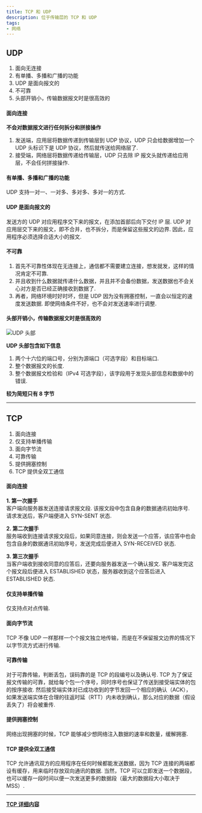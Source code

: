 ```yaml
---
title: TCP 和 UDP
description: 位于传输层的 TCP 和 UDP
tags:
- 网络
---
```


## UDP

1. 面向无连接<br>
2. 有单播、多播和广播的功能<br>
3. UDP 是面向报文的<br>
4. 不可靠<br>
5. 头部开销小，传输数据报文时是很高效的<br>

#### 面向连接

**不会对数据报文进行任何拆分和拼接操作**<br>
1. 发送端，应用层将数据传递到传输层到 UDP 协议，UDP 只会给数据增加一个 UDP 头标识下是 UDP 协议，然后就传送给网络层了.<br>
2. 接受端，网络层将数据传递给传输层，UDP 只去除 IP 报文头就传递给应用层，不会任何拼接操作.<br>

#### 有单播、多播和广播的功能

UDP 支持一对一、一对多、多对多、多对一的方式.

#### UDP 是面向报文的

发送方的 UDP 对应用程序交下来的报文，在添加首部后向下交付 IP 层. UDP 对应用层交下来的报文，即不合并，也不拆分，而是保留这些报文的边界. 因此，应用程序必须选择合适大小的报文.

#### 不可靠

1. 首先不可靠性体现在无连接上，通信都不需要建立连接，想发就发，这样的情况肯定不可靠.<br>
2. 并且收到什么数据就传递什么数据，并且并不会备份数据，发送数据也不会关心对方是否已经正确接收到数据了.<br>
3. 再者，网络环境时好时坏，但是 UDP 因为没有拥塞控制，一直会以恒定的速度发送数据. 即使网络条件不好，也不会对发送速率进行调整.<br>

#### 头部开销小，传输数据报文时是很高效的

![UDP 头部](https://s1.ax1x.com/2020/11/07/BIUiSe.png)

**UDP 头部包含如下信息**<br>
1. 两个十六位的端口号，分别为源端口（可选字段）和目标端口.<br>
2. 整个数据报文的长度.<br>
3. 整个数据报文检验和（IPv4 可选字段），该字段用于发现头部信息和数据中的错误.<br>

**较为简短只有 8 字节**<br>

***

## TCP

1. 面向连接<br>
2. 仅支持单播传输<br>
3. 面向字节流<br>
4. 可靠传输<br>
5. 提供拥塞控制<br>
6. TCP 提供全双工通信<br>

#### 面向连接

**1. 第一次握手**<br>
客户端向服务器发送连接请求报文段. 该报文段中包含自身的数据通讯初始序号. 请求发送后，客户端便进入 SYN-SENT 状态.<br>

**2. 第二次握手**<br>
服务端收到连接请求报文段后，如果同意连接，则会发送一个应答，该应答中也会包含自身的数据通讯初始序号，发送完成后便进入 SYN-RECEIVED 状态.<br>

**3. 第三次握手**<br>
当客户端收到接收同意的应答后，还要向服务器发送一个确认报文. 客户端发完这个报文段后便进入 ESTABLISHED 状态，服务器收到这个应答后进入 ESTABLISHED 状态.<br>

#### 仅支持单播传输

仅支持点对点传输.

#### 面向字节流

TCP 不像 UDP 一样那样一个个报文独立地传输，而是在不保留报文边界的情况下以字节流方式进行传输.

#### 可靠传输

对于可靠传输，判断丢包，误码靠的是 TCP 的段编号以及确认号. TCP 为了保证报文传输的可靠，就给每个包一个序号，同时序号也保证了传送到接受端实体的包的按序接收. 然后接受端实体对已成功收到的字节发回一个相应的确认（ACK），如果发送端实体在合理的往返时延（RTT）内未收到确认，那么对应的数据（假设丢失了）将会被重传.

#### 提供拥塞控制

网络出现拥塞的时候，TCP 能够减少想网络注入数据的速率和数量，缓解拥塞.

#### TCP 提供全双工通信

TCP 允许通讯双方的应用程序在任何时候都能发送数据，因为 TCP 连接的两端都设有缓存，用来临时存放双向通讯的数据. 当然，TCP 可以立即发送一个数据段，也可以缓存一段时间以便一次发送更多的数据段（最大的数据段大小取决于 MSS）.

***

**[TCP 详细内容](https://94vety.github.io/2020/10/28/TCP/)**

